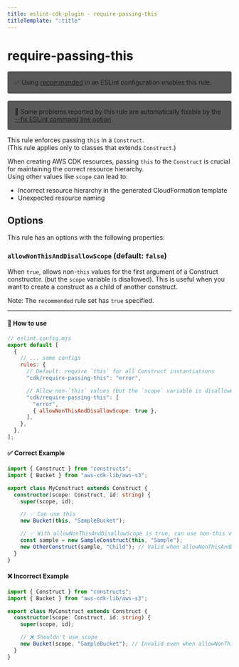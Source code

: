 ```yaml
---
title: eslint-cdk-plugin - require-passing-this
titleTemplate: ":title"
---
```


# require-passing-this

<div style="margin-top: 16px; background-color: #595959; padding: 16px; border-radius: 4px;">
  ✅ Using
  <a href="/rules/#recommended-rules">recommended</a>
  in an ESLint configuration enables this rule.
</div>
<div style="margin-top: 16px; background-color: #595959; padding: 16px; border-radius: 4px;">
  🔧 Some problems reported by this rule are automatically fixable by the
  <a href="https://eslint.org/docs/latest/use/command-line-interface#--fix">
    --fix ESLint command line option
  </a>
</div>

This rule enforces passing `this` in a `Construct`.  
(This rule applies only to classes that extends `Construct`.)

When creating AWS CDK resources, passing `this` to the `Construct` is crucial for maintaining the correct resource hierarchy.  
Using other values like `scope` can lead to:

- Incorrect resource hierarchy in the generated CloudFormation template
- Unexpected resource naming

## Options

This rule has an options with the following properties:

### `allowNonThisAndDisallowScope` (default: `false`)

When `true`, allows non-`this` values for the first argument of a Construct constructor. (but the `scope` variable is disallowed). This is useful when you want to create a construct as a child of another construct.

Note: The `recommended` rule set has `true` specified.

---

#### 🔧 How to use

```js
// eslint.config.mjs
export default [
  {
    // ... some configs
    rules: {
      // Default: require `this` for all Construct instantiations
      "cdk/require-passing-this": "error",

      // Allow non-`this` values (but the `scope` variable is disallowed)
      "cdk/require-passing-this": [
        "error",
        { allowNonThisAndDisallowScope: true },
      ],
    },
  },
];
```

#### ✅ Correct Example

```ts
import { Construct } from "constructs";
import { Bucket } from "aws-cdk-lib/aws-s3";

export class MyConstruct extends Construct {
  constructor(scope: Construct, id: string) {
    super(scope, id);

    // ✅ Can use this
    new Bucket(this, "SampleBucket");

    // ✅ With allowNonThisAndDisallowScope is true, can use non-this values (but the scope variable is disallowed)
    const sample = new SampleConstruct(this, "Sample");
    new OtherConstruct(sample, "Child"); // Valid when allowNonThisAndDisallowScope is true
  }
}
```

#### ❌ Incorrect Example

```ts
import { Construct } from "constructs";
import { Bucket } from "aws-cdk-lib/aws-s3";

export class MyConstruct extends Construct {
  constructor(scope: Construct, id: string) {
    super(scope, id);

    // ❌ Shouldn't use scope
    new Bucket(scope, "SampleBucket"); // Invalid even when allowNonThisAndDisallowScope is true
  }
}
```
